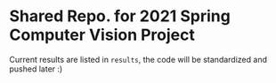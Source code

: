 # Shared Repo. for 2021 Spring Computer Vision Project

Current results are listed in `results`, the code will be standardized and pushed later :)